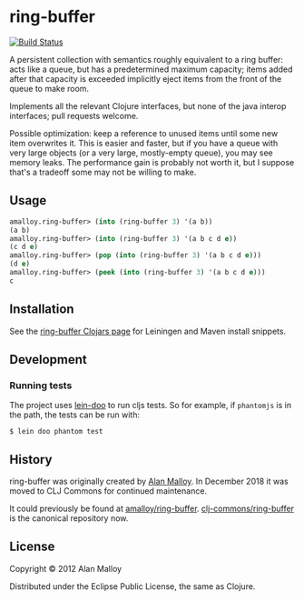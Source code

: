 # ring-buffer

[![Build Status](https://travis-ci.org/clj-commons/ring-buffer.svg)](https://travis-ci.org/clj-commons/ring-buffer)

A persistent collection with semantics roughly equivalent to a ring buffer: acts like a queue, but
has a predetermined maximum capacity; items added after that capacity is exceeded implicitly eject
items from the front of the queue to make room.

Implements all the relevant Clojure interfaces, but none of the java interop interfaces; pull
requests welcome.

Possible optimization: keep a reference to unused items until some new item overwrites it. This is
easier and faster, but if you have a queue with very large objects (or a very large, mostly-empty
queue), you may see memory leaks. The performance gain is probably not worth it, but I suppose
that's a tradeoff some may not be willing to make.

## Usage

```clojure
amalloy.ring-buffer> (into (ring-buffer 3) '(a b))
(a b)
amalloy.ring-buffer> (into (ring-buffer 3) '(a b c d e))
(c d e)
amalloy.ring-buffer> (pop (into (ring-buffer 3) '(a b c d e)))
(d e)
amalloy.ring-buffer> (peek (into (ring-buffer 3) '(a b c d e)))
c
```

## Installation

See the [ring-buffer Clojars page](https://clojars.org/amalloy/ring-buffer) for Leiningen and Maven
install snippets.

## Development

### Running tests

The project uses [lein-doo](http://github.com/bensu/doo) to run cljs tests. So for example, if `phantomjs` is in the path, the tests can be run with:

    $ lein doo phantom test

## History

ring-buffer was originally created by [Alan Malloy](https://github.com/amalloy). In December 2018 it was moved to CLJ Commons for continued maintenance.

It could previously be found at [amalloy/ring-buffer](https://github.com/amalloy/ring-buffer). [clj-commons/ring-buffer](https://github.com/clj-commons/ring-buffer) is the canonical repository now.

## License

Copyright © 2012 Alan Malloy

Distributed under the Eclipse Public License, the same as Clojure.
